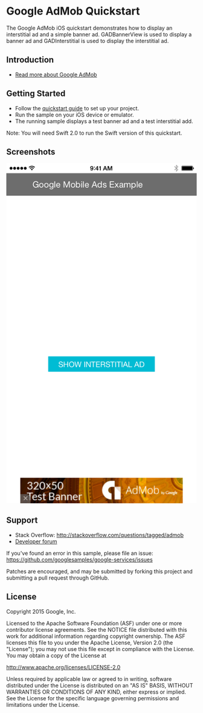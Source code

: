 Google AdMob Quickstart
=======================

The Google AdMob iOS quickstart demonstrates how to display an interstitial ad and a simple banner 
ad.  GADBannerView is used to display a banner ad and GADInterstitial is used to display the 
interstitial ad.

Introduction
------------

- [Read more about Google AdMob](https://developers.google.com/admob/)

Getting Started
---------------

- Follow the [quickstart guide](https://developers.google.com/admob/ios/start) to set up your project.
- Run the sample on your iOS device or emulator.
- The running sample displays a test banner ad and a test interstitial add.

Note: You will need Swift 2.0 to run the Swift version of this quickstart.

Screenshots
-----------
![Screenshot](Screenshot/admob-sample.png)

Support
-------

- Stack Overflow: http://stackoverflow.com/questions/tagged/admob
- [Developer forum](groups.google.com/group/google-admob-ads-sdk)

If you've found an error in this sample, please file an issue:
https://github.com/googlesamples/google-services/issues

Patches are encouraged, and may be submitted by forking this project and
submitting a pull request through GitHub.

License
-------

Copyright 2015 Google, Inc.

Licensed to the Apache Software Foundation (ASF) under one or more contributor
license agreements.  See the NOTICE file distributed with this work for
additional information regarding copyright ownership.  The ASF licenses this
file to you under the Apache License, Version 2.0 (the "License"); you may not
use this file except in compliance with the License.  You may obtain a copy of
the License at

  http://www.apache.org/licenses/LICENSE-2.0

Unless required by applicable law or agreed to in writing, software
distributed under the License is distributed on an "AS IS" BASIS, WITHOUT
WARRANTIES OR CONDITIONS OF ANY KIND, either express or implied.  See the
License for the specific language governing permissions and limitations under
the License.
